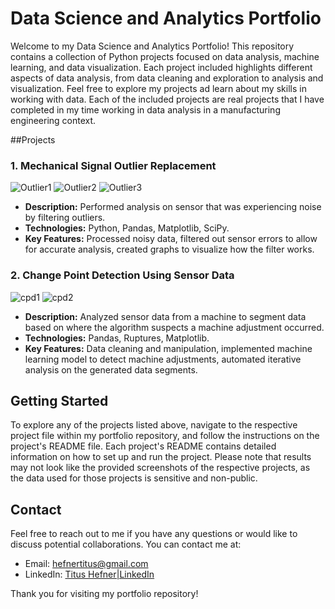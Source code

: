 # Data Science and Analytics Portfolio

Welcome to my Data Science and Analytics Portfolio! This repository contains a collection of Python projects focused on data analysis, machine learning, and data visualization. Each project included highlights different aspects of data analysis, from data cleaning and exploration to analysis and visualization. Feel free to explore my projects ad learn about my skills in working with data. Each of the included projects are real projects that I have completed in my time working in data analysis in a manufacturing engineering context.

##Projects

### 1. Mechanical Signal Outlier Replacement 
![Outlier1](https://github.com/TitusHefner/Portfolio/assets/141271376/b4a00806-0c87-4ace-bb72-e0471ac6a2bc)
![Outlier2](https://github.com/TitusHefner/Portfolio/assets/141271376/afa113ae-1e3e-475e-8be7-75d191d6fe71)
![Outlier3](https://github.com/TitusHefner/Portfolio/assets/141271376/9952d225-2a6f-4d3a-98eb-97e2cfac1100)

- **Description:** Performed analysis on sensor that was experiencing noise by filtering outliers.
- **Technologies:** Python, Pandas, Matplotlib, SciPy.
- **Key Features:** Processed noisy data, filtered out sensor errors to allow for accurate analysis, created graphs to visualize how the filter works.

### 2. Change Point Detection Using Sensor Data
![cpd1](https://github.com/TitusHefner/Portfolio/assets/141271376/c5313864-acbe-4209-a776-2dc7b7de1033)
![cpd2](https://github.com/TitusHefner/Portfolio/assets/141271376/b92c7e58-a8b0-42d1-9209-b6a07ad6666d)
- **Description:** Analyzed sensor data from a machine to segment data based on where the algorithm suspects a machine adjustment occurred.
- **Technologies:** Pandas, Ruptures, Matplotlib.
- **Key Features:** Data cleaning and manipulation, implemented machine learning model to detect machine adjustments, automated iterative analysis on the generated data segments.

## Getting Started

To explore any of the projects listed above, navigate to the respective project file within my portfolio repository, and follow the instructions on the project's README file. Each project's README contains detailed information on how to set up and run the project. Please note that results may not look like the provided screenshots of the respective projects, as the data used for those projects is sensitive and non-public.

## Contact

Feel free to reach out to me if you have any questions or would like to discuss potential collaborations. You can contact me at:
- Email: hefnertitus@gmail.com
- LinkedIn: [Titus Hefner|LinkedIn](www.linkedin.com/in/titus-hefner-19622124b)

Thank you for visiting my portfolio repository!

